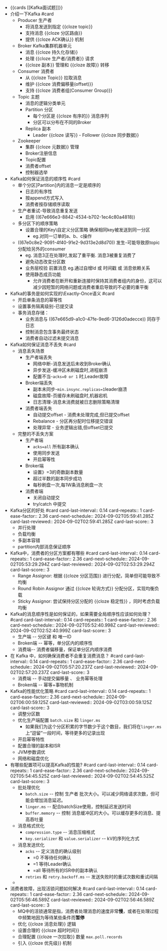 - {{cards [[Kafka面试题]]}}
- 介绍一下Kafka #card
	- Producer 生产者
		- 将消息发送到指定 {{cloze topic}}
		- 支持消息 {{cloze 分区路由}}
		- 提供 {{cloze ACK确认}} 机制
	- Broker Kafka集群机器单元
		- 消息 {{cloze 持久化存储}}
		- 处理 {{cloze 生产者/消费者}} 请求
		- {{cloze 副本}} 管理和 {{cloze 故障}} 转移
	- Consumer 消费者
		- 从 {{cloze Topic}} 拉取消息
		- 维护 {{cloze 消费偏移量(offset)}}
		- 支持 {{cloze 消费者组(Consumer Group)}}
	- Topic 主题
		- 消息的逻辑分类单元
		- Partition 分区
			- 每个分区是 {{cloze 有序的}} 消息序列
			- 分区可以分布在不同的Broker
		- Replica 副本
			- Leader {{cloze 读写}} - Follower {{cloze 同步数据}}
	- Zookeeper
		- 集群 {{cloze 元数据}} 管理
		- Broker注册信息
		- Topic配置
		- 消费者offset
		- 控制器选举
- Kafka如何保证消息的顺序性 #card
	- 单个分区[Partition]内的消息一定是顺序的
		- 日志的有序性
		- 按append方式写入
		- 消费者按存储顺序读取
	- 生产者重试-导致消息重复发送
		- 启用 ((67e666e3-8842-4534-b702-1ec4c80a4818))
	- 多分区下的顺序策略
		- 设置合理的Key\自定义分区策略 确保相同key被发送到同一分区
			- eg.对同一订单的a、b、c操作
	- ((67e0c8e2-9091-4f40-91e2-9d313e2d8d70)) 发生-可能导致原topic分配给另外的consumer
		- eg. 消息3正在处理时,发起了重平衡. 消息3被重复消费了
		- 避免动态改变分区数
		- 业务层校验 前置消息 eg.通过自增Id 或 时间戳 或 消息依赖关系
		- 使用静态成员功能
			- 允许消费者在断开和重新连接时保持其消费者组内的身份，这可以减少因短暂的网络问题或消费者重启导致的不必要的重平衡
- Kafka的事务是如何实现的\Exactly-Once语义 #card
	- 开启单条消息的幂等性
	- 设置事务隔离级别-已提交读
	- 事务消息存储：
		- 业务消息与 ((67e665d9-a1c0-47fe-9ed6-3126d0adecce)) 同存于日志
		- 控制消息包含事务最终状态
		- 消费者自动过滤未提交消息
- Kafka如何保证消息不丢失 #card
	- 消息丢失场景
		- 生产者端丢失
			- 网络中断-消息发送后未收到Broker确认
			- 异步发送-缓冲区未刷磁盘时,进程崩溃
			- 配置不当-`acks=0 or 1` 时,Leader故障
		- Broker端丢失
			- 副本未同步-`min.insync.replicas=1`leader崩溃
			- 磁盘故障-页缓存未刷磁盘时,机器宕机
			- 日志清理-消息未消费就被日志删除策略清理
		- 消费者端丢失
			- 自动提交offset - 消费未处理完成,但已提交offset
			- Rebalance - 分区再分配时位移提交错误
			- 处理异常 - 业务逻辑出错,但offset已提交
	- 完整的不丢失方案
		- 生产者端
			- `acks=all` 所有副本确认
			- 使用同步发送
			- 开启幂等性
		- Broker端
			- 设置》=3的奇数副本数量
			- 超过半数的副本同步成功
			- 每秒刷盘一次,每1W条消息刷盘一次
		- 消费者端
			- 关闭自动提交
			- try/catch 中提交
- Kafka分区的好处 #card
  card-last-interval:: 0.14
  card-repeats:: 1
  card-ease-factor:: 2.36
  card-next-schedule:: 2024-09-02T05:59:41.285Z
  card-last-reviewed:: 2024-09-02T02:59:41.285Z
  card-last-score:: 3
	- 并行处理
	- 负载均衡
	- 多副本容错
	- partition内部消息保证顺序
- Kafka中，消费者的分区方案都有哪些 #card
  card-last-interval:: 0.14
  card-repeats:: 1
  card-ease-factor:: 2.36
  card-next-schedule:: 2024-09-02T05:53:29.294Z
  card-last-reviewed:: 2024-09-02T02:53:29.294Z
  card-last-score:: 3
	- Range Assignor: 根据 {{cloze 分区范围}} 进行分配，简单但可能导致不均衡
	- Round Robin Assignor 通过 {{cloze 轮询方式}} 分配分区，实现均衡负载
	- Sticky Assignor: 尝试保持分区分配的 {{cloze 稳定性}} ，同时考虑负载均衡
- Kafka的消息顺序性是如何保证的，如果需要全局顺序性应该如何处理？#card
  card-last-interval:: 0.14
  card-repeats:: 1
  card-ease-factor:: 2.36
  card-next-schedule:: 2024-09-02T05:52:40.998Z
  card-last-reviewed:: 2024-09-02T02:52:40.999Z
  card-last-score:: 3
	- 生产端 -- 分区键 和 唯一ID
	- Broken端 -- 幂等，单分区内的顺序性
	- 消费端-- 消费者偏移量，保证单分区内顺序消费
- 在 Kafka 中，如何确保消费者不会重复消费消息？ #card
  card-last-interval:: 0.14
  card-repeats:: 1
  card-ease-factor:: 2.36
  card-next-schedule:: 2024-09-02T05:57:20.237Z
  card-last-reviewed:: 2024-09-02T02:57:20.237Z
  card-last-score:: 3
	- 消费端 -- 手动提交偏移量 、 业务幂等处理
	- Broken端 -- 幂等+事物机制
- Kafka的性能优化策略 #card
  card-last-interval:: 0.14
  card-repeats:: 1
  card-ease-factor:: 2.36
  card-next-schedule:: 2024-09-02T06:00:59.125Z
  card-last-reviewed:: 2024-09-02T03:00:59.125Z
  card-last-score:: 3
	- 调整分区数
	- 优化生产端配置 `batch.size` 和 `linger.ms`
		- 如果我们为这个分区积累的字节数少于这个数目，我们将在`linger.ms`上“逗留”一段时间，等待更多的记录出现
	- 开启幂等特性
	- 配置合理的副本和ISR
	- JVM参数调优
	- 网络和磁盘优化
- 有哪些配置项可以提高Kafka的性能? #card
  card-last-interval:: 0.14
  card-repeats:: 1
  card-ease-factor:: 2.36
  card-next-schedule:: 2024-09-02T05:54:45.525Z
  card-last-reviewed:: 2024-09-02T02:54:45.525Z
  card-last-score:: 3
	- 批处理优化
		- `batch.size` -- 控制 生产者 批次大小。可以减少网络请求次数，但可能会增加消息延迟。
		- `linger.ms` -- 配合batchSize使用，控制延迟发送时间
		- `buffer.memory` -- 控制 消息缓冲区的大小。可以缓存更多的消息、提高吞吐量
	- 消息格式优化
		- `compression.type` -- 消息压缩格式
		- `key.serializer` 和 `value.serializer` -- kV的序列化方式
	- 消息发送优化
		- `acks` -- 定义消息的确认级别
			- =0 不等待任何确认
			- =1 等待Leader确认
			- =all 等待所有的ISR中的副本确认
		- `retries` 和 `retry.backoff.ms` -- 发送失败时的重试次数和重试间隔
	-
- 消费者故障，出现活锁问题如何解决 #card
  card-last-interval:: 0.14
  card-repeats:: 1
  card-ease-factor:: 2.36
  card-next-schedule:: 2024-09-02T05:56:46.589Z
  card-last-reviewed:: 2024-09-02T02:56:46.589Z
  card-last-score:: 3
	- MQ中的活锁通常是指，消费者处理消息的速度非常**慢**，或者在处理过程中频繁地因为等待某些条件而**暂停**
	- 优化 {{cloze 消息处理}} 逻辑
	- 设置合理的 {{cloze 超时时间}}
	- 合理配置 {{cloze 一次拉取}} 数量 `max.poll.records`
	- 引入 {{cloze 优先级}} 机制